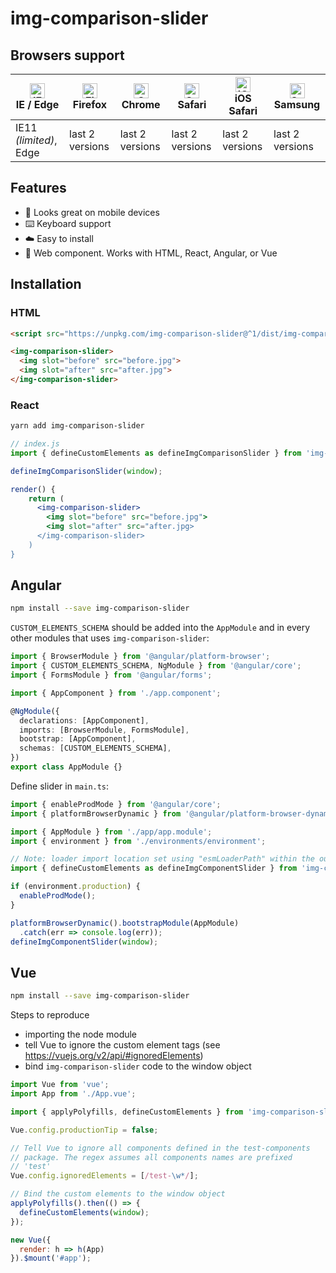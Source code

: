 # img-comparison-slider

## Browsers support

| [<img src="https://raw.githubusercontent.com/alrra/browser-logos/master/src/edge/edge_48x48.png" alt="IE / Edge" width="24px" height="24px" />](http://godban.github.io/browsers-support-badges/)</br>IE / Edge | [<img src="https://raw.githubusercontent.com/alrra/browser-logos/master/src/firefox/firefox_48x48.png" alt="Firefox" width="24px" height="24px" />](http://godban.github.io/browsers-support-badges/)</br>Firefox | [<img src="https://raw.githubusercontent.com/alrra/browser-logos/master/src/chrome/chrome_48x48.png" alt="Chrome" width="24px" height="24px" />](http://godban.github.io/browsers-support-badges/)</br>Chrome | [<img src="https://raw.githubusercontent.com/alrra/browser-logos/master/src/safari/safari_48x48.png" alt="Safari" width="24px" height="24px" />](http://godban.github.io/browsers-support-badges/)</br>Safari | [<img src="https://raw.githubusercontent.com/alrra/browser-logos/master/src/safari-ios/safari-ios_48x48.png" alt="iOS Safari" width="24px" height="24px" />](http://godban.github.io/browsers-support-badges/)</br>iOS Safari | [<img src="https://raw.githubusercontent.com/alrra/browser-logos/master/src/samsung-internet/samsung-internet_48x48.png" alt="Samsung" width="24px" height="24px" />](http://godban.github.io/browsers-support-badges/)</br>Samsung |
| --------- | --------- | --------- | --------- | --------- | --------- |
| IE11 *(limited)*, Edge| last 2 versions| last 2 versions| last 2 versions| last 2 versions| last 2 versions

## Features

* 📱 Looks great on mobile devices
* ⌨️ Keyboard support
* ☁️ Easy to install
* 🧩 Web component. Works with HTML, React, Angular, or Vue

## Installation

### HTML

```html
<script src="https://unpkg.com/img-comparison-slider@^1/dist/img-comparison-slider.js"></script>

<img-comparison-slider>
  <img slot="before" src="before.jpg">
  <img slot="after" src="after.jpg">
</img-comparison-slider>
```

### React

```bash
yarn add img-comparison-slider
```

```js
// index.js
import { defineCustomElements as defineImgComparisonSlider } from 'img-comparison-slider/loader';

defineImgComparisonSlider(window);
```

```jsx
render() {
    return (
      <img-comparison-slider>
        <img slot="before" src="before.jpg">
        <img slot="after" src="after.jpg>
      </img-comparison-slider>
    )
}
```

## Angular

```bash
npm install --save img-comparison-slider
```

`CUSTOM_ELEMENTS_SCHEMA` should be added into the
`AppModule` and in every other modules that uses `img-comparison-slider`:

```typescript
import { BrowserModule } from '@angular/platform-browser';
import { CUSTOM_ELEMENTS_SCHEMA, NgModule } from '@angular/core';
import { FormsModule } from '@angular/forms';

import { AppComponent } from './app.component';

@NgModule({
  declarations: [AppComponent],
  imports: [BrowserModule, FormsModule],
  bootstrap: [AppComponent],
  schemas: [CUSTOM_ELEMENTS_SCHEMA],
})
export class AppModule {}
```

Define slider in `main.ts`:

```typescript
import { enableProdMode } from '@angular/core';
import { platformBrowserDynamic } from '@angular/platform-browser-dynamic';

import { AppModule } from './app/app.module';
import { environment } from './environments/environment';

// Note: loader import location set using "esmLoaderPath" within the output target confg
import { defineCustomElements as defineImgComponentSlider } from 'img-comparison-slider/loader';

if (environment.production) {
  enableProdMode();
}

platformBrowserDynamic().bootstrapModule(AppModule)
  .catch(err => console.log(err));
defineImgComponentSlider(window);
```

## Vue

```bash
npm install --save img-comparison-slider
```

Steps to reproduce

* importing the node module
* tell Vue to ignore the custom element tags (see https://vuejs.org/v2/api/#ignoredElements)
* bind `img-comparison-slider` code to the window object

```js
import Vue from 'vue';
import App from './App.vue';

import { applyPolyfills, defineCustomElements } from 'img-comparison-slider/loader';

Vue.config.productionTip = false;

// Tell Vue to ignore all components defined in the test-components
// package. The regex assumes all components names are prefixed
// 'test'
Vue.config.ignoredElements = [/test-\w*/];

// Bind the custom elements to the window object
applyPolyfills().then(() => {
  defineCustomElements(window);
});

new Vue({
  render: h => h(App)
}).$mount('#app');
```